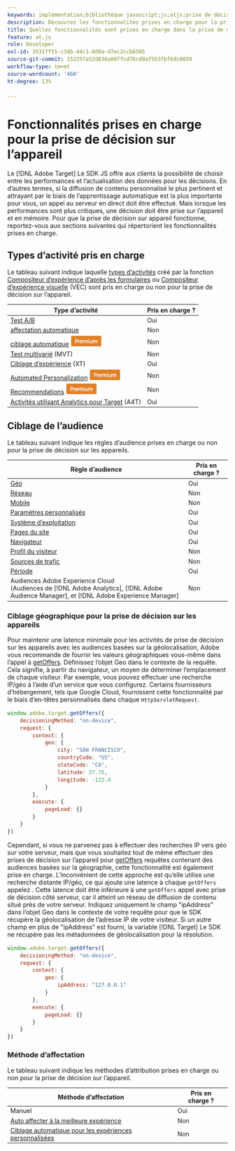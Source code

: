 ```yaml
---
keywords: implémentation;bibliothèque javascript;js;atjs;prise de décision sur les appareils;prise de décision sur les appareils;fonctionnalités prises en charge
description: Découvrez les fonctionnalités prises en charge pour la prise de décision sur l’appareil.
title: Quelles fonctionnalités sont prises en charge dans la prise de décision sur les périphériques ?
feature: at.js
role: Developer
exl-id: 3531ff55-c3db-44c1-8d0a-d7ec2ccb6505
source-git-commit: 152257a52d836a88ffcd76cd9af5b3fbfbdc0839
workflow-type: tm+mt
source-wordcount: '460'
ht-degree: 13%

---
```


# Fonctionnalités prises en charge pour la prise de décision sur l’appareil

Le [!DNL Adobe Target] Le SDK JS offre aux clients la possibilité de choisir entre les performances et l’actualisation des données pour les décisions. En d’autres termes, si la diffusion de contenu personnalisé le plus pertinent et attrayant par le biais de l’apprentissage automatique est la plus importante pour vous, un appel au serveur en direct doit être effectué. Mais lorsque les performances sont plus critiques, une décision doit être prise sur l’appareil et en mémoire. Pour que la prise de décision sur appareil fonctionne, reportez-vous aux sections suivantes qui répertorient les fonctionnalités prises en charge.

## Types d’activité pris en charge

Le tableau suivant indique laquelle [types d’activités](/help/main/c-activities/target-activities-guide.md) créé par la fonction [Compositeur d’expérience d’après les formulaires](/help/main/c-experiences/form-experience-composer.md) ou [Compositeur d’expérience visuelle](/help/main/c-experiences/c-visual-experience-composer/visual-experience-composer.md) (VEC) sont pris en charge ou non pour la prise de décision sur l’appareil.

| Type d’activité | Pris en charge ? |
| --- | --- |
| [Test A/B](/help/main/c-activities/t-test-ab/test-ab.md) | Oui |
| [affectation automatique](/help/main/c-activities/automated-traffic-allocation/automated-traffic-allocation.md) | Non |
| [ciblage automatique](/help/main/c-activities/auto-target/auto-target-to-optimize.md) ![Premium](/help/main/assets/premium.png) | Non |
| [Test multivarié](/help/main/c-activities/c-multivariate-testing/multivariate-testing.md) (MVT) | Non |
| [Ciblage d’expérience](/help/main/c-activities/t-experience-target/experience-target.md) (XT) | Oui |
| [Automated Personalization](/help/main/c-activities/t-automated-personalization/automated-personalization.md) ![Premium](/help/main/assets/premium.png) | Non |
| [Recommendations](/help/main/c-recommendations/recommendations.md) ![Premium](/help/main/assets/premium.png) | Non |
| [Activités utilisant Analytics pour Target](/help/main/c-integrating-target-with-mac/a4t/a4t.md) (A4T) | Oui |

## Ciblage de l’audience

Le tableau suivant indique les règles d’audience prises en charge ou non pour la prise de décision sur les appareils.

| Règle d’audience | Pris en charge ? |
| --- | --- |
| [Géo](/help/main/c-target/c-audiences/c-target-rules/geo.md) | Oui |
| [Réseau](/help/main/c-target/c-audiences/c-target-rules/network.md) | Non |
| [Mobile](/help/main/c-target/c-audiences/c-target-rules/mobile.md) | Non |
| [Paramètres personnalisés](/help/main/c-target/c-audiences/c-target-rules/custom-parameters.md) | Oui |
| [Système d’exploitation](/help/main/c-target/c-audiences/c-target-rules/operating-system.md) | Oui |
| [Pages du site](/help/main/c-target/c-audiences/c-target-rules/site-pages.md) | Oui |
| [Navigateur](/help/main/c-target/c-audiences/c-target-rules/browser.md) | Oui |
| [Profil du visiteur](/help/main/c-target/c-audiences/c-target-rules/visitor-profile.md) | Non |
| [Sources de trafic](/help/main/c-target/c-audiences/c-target-rules/traffic-sources.md) | Non |
| [Période](/help/main/c-target/c-audiences/c-target-rules/time-frame.md) | Oui |
| Audiences Adobe Experience Cloud<br>(Audiences de [!DNL Adobe Analytics], [!DNL Adobe Audience Manager], et [!DNL Adobe Experience Manager] | Non |

### Ciblage géographique pour la prise de décision sur les appareils

Pour maintenir une latence minimale pour les activités de prise de décision sur les appareils avec les audiences basées sur la géolocalisation, Adobe vous recommande de fournir les valeurs géographiques vous-même dans l’appel à [getOffers](/help/main/c-implementing-target/c-implementing-target-for-client-side-web/adobe-target-getoffers-atjs-2.md). Définissez l’objet Geo dans le contexte de la requête. Cela signifie, à partir du navigateur, un moyen de déterminer l’emplacement de chaque visiteur. Par exemple, vous pouvez effectuer une recherche IP/géo à l’aide d’un service que vous configurez. Certains fournisseurs d’hébergement, tels que Google Cloud, fournissent cette fonctionnalité par le biais d’en-têtes personnalisés dans chaque `HttpServletRequest`.

```javascript
window.adobe.target.getOffers({ 
	decisioningMethod: "on-device", 
	request: { 
		context: { 
			geo: { 
				city: "SAN FRANCISCO", 
				countryCode: "US", 
				stateCode: "CA", 
				latitude: 37.75, 
				longitude: -122.4 
			} 
		}, 
		execute: { 
			pageLoad: {} 
		} 
	} 
})
```

Cependant, si vous ne parvenez pas à effectuer des recherches IP vers géo sur votre serveur, mais que vous souhaitez tout de même effectuer des prises de décision sur l’appareil pour [getOffers](/help/main/c-implementing-target/c-implementing-target-for-client-side-web/adobe-target-getoffers-atjs-2.md) requêtes contenant des audiences basées sur la géographie, cette fonctionnalité est également prise en charge. L’inconvénient de cette approche est qu’elle utilise une recherche distante IP/géo, ce qui ajoute une latence à chaque `getOffers` appelez . Cette latence doit être inférieure à une `getOffers` appel avec prise de décision côté serveur, car il atteint un réseau de diffusion de contenu situé près de votre serveur. Indiquez uniquement le champ &quot;ipAddress&quot; dans l’objet Geo dans le contexte de votre requête pour que le SDK récupère la géolocalisation de l’adresse IP de votre visiteur. Si un autre champ en plus de &quot;ipAddress&quot; est fourni, la variable [!DNL Target] Le SDK ne récupère pas les métadonnées de géolocalisation pour la résolution.

```javascript
window.adobe.target.getOffers({ 
	decisioningMethod: "on-device", 
	request: { 
		context: { 
			geo: { 
				ipAddress: "127.0.0.1" 
			} 
		}, 
		execute: { 
			pageLoad: {} 
		} 
	} 
})
```

### Méthode d’affectation

Le tableau suivant indique les méthodes d’attribution prises en charge ou non pour la prise de décision sur l’appareil.

| Méthode d’affectation | Pris en charge ? |
| --- | --- |
| Manuel | Oui |
| [Auto affecter à la meilleure expérience](/help/main/c-activities/automated-traffic-allocation/automated-traffic-allocation.md) | Non |
| [Ciblage automatique pour les expériences personnalisées](/help/main/c-activities/auto-target/auto-target-to-optimize.md) | Non |
